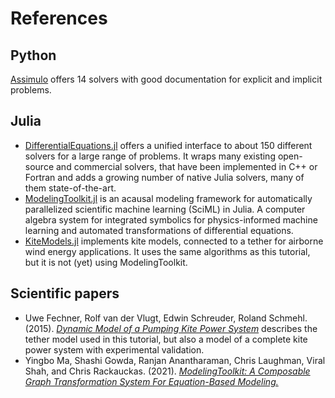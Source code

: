 # References

## Python
[Assimulo](https://jmodelica.org/assimulo/) offers 14 solvers
with good documentation for explicit and implicit problems.

## Julia
- [DifferentialEquations.jl](https://docs.sciml.ai/DiffEqDocs/stable/) offers a unified interface to about 150 different solvers for a large range of problems. It wraps many existing open-source and commercial solvers, that have been implemented in C++ or Fortran and adds a growing number of native Julia solvers, many of them state-of-the-art.
- [ModelingToolkit.jl](https://github.com/SciML/ModelingToolkit.jl) is an acausal modeling framework for automatically parallelized scientific machine learning (SciML) in Julia. A computer algebra system for integrated symbolics for physics-informed machine learning and automated transformations of differential equations. 
- [KiteModels.jl](https://ufechner7.github.io/KiteModels.jl/stable/) implements kite models, connected to a tether for airborne wind energy applications. It uses the same algorithms as this tutorial, but it is not (yet) using ModelingToolkit. 

## Scientific papers
- Uwe Fechner, Rolf van der Vlugt, Edwin Schreuder, Roland Schmehl. (2015). [*Dynamic Model of a Pumping Kite Power System*](http://arxiv.org/abs/1406.6218) describes the tether model used in this tutorial, but also a model of a complete kite power system with experimental validation.
- Yingbo Ma, Shashi Gowda, Ranjan Anantharaman, Chris Laughman, Viral Shah, and Chris Rackauckas. (2021). [*ModelingToolkit: A Composable Graph Transformation System For Equation-Based Modeling.*](https://arxiv.org/abs/2103.05244)